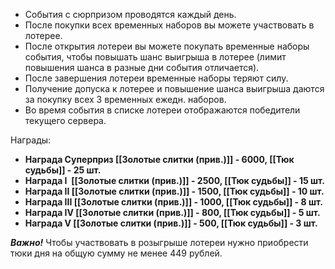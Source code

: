 - События с сюрпризом проводятся каждый день.
- После покупки всех временных наборов вы можете участвовать в лотерее.
- После открытия лотереи вы можете покупать временные наборы события, чтобы повышать шанс выигрыша в лотерее (лимит повышения шанса в разные дни события отличается).
- После завершения лотереи временные наборы теряют силу.
- Получение допуска к лотерее и повышение шанса выигрыша даются за покупку всех 3 временных ежедн. наборов.
- Во время события в списке лотереи отображаются победители текущего сервера.

  
Награды:  
- **Награда Суперприз [[Золотые слитки (прив.)]] - 6000, [[Тюк судьбы]] - 25 шт.**
- **Награда I  [[Золотые слитки (прив.)]] - 2500, [[Тюк судьбы]] - 15 шт.**
- **Награда II [[Золотые слитки (прив.)]] - 1500, [[Тюк судьбы]] - 10 шт.**
- **Награда III [[Золотые слитки (прив.)]] - 1000, [[Тюк судьбы]] - 8 шт.**
- **Награда IV [[Золотые слитки (прив.)]] - 800, [[Тюк судьбы]] - 5 шт.**
- **Награда V [[Золотые слитки (прив.)]] - 500, [[Тюк судьбы]] - 3 шт.**
  
**_Важно!_** Чтобы участвовать в розыгрыше лотереи нужно приобрести тюки дня на общую сумму не менее 449 рублей.